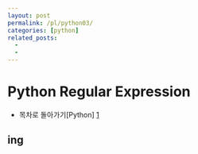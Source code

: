 ```yaml
---
layout: post
permalink: /pl/python03/
categories: [python]
related_posts:
  -
  - 
---
```


# Python Regular Expression


- 목차로 돌아가기[Python] [1]

[1]: https://aminsc.github.io/pl/python/


## ing
